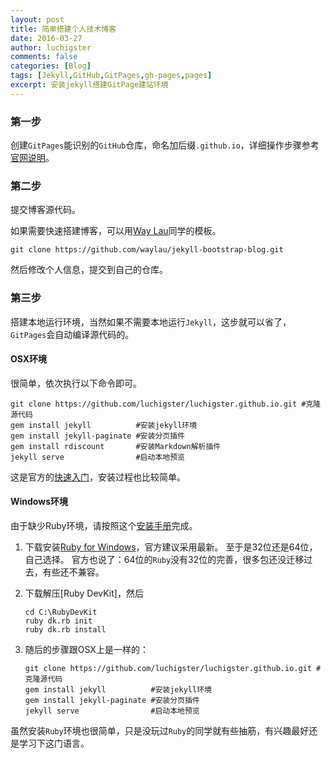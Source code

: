 ```yaml
---
layout: post
title: 简单搭建个人技术博客
date: 2016-03-27
author: luchigster
comments: false
categories: [Blog]
tags: [Jekyll,GitHub,GitPages,gh-pages,pages]
excerpt: 安装jekyll搭建GitPage建站环境
---
```


### 第一步
创建`GitPages`能识别的`GitHub`仓库，命名加后缀`.github.io`，详细操作步骤参考[官网说明](https://pages.github.com/)。

### 第二步
提交博客源代码。

如果需要快速搭建博客，可以用[Way Lau](http://waylau.com)同学的模板。

```
git clone https://github.com/waylau/jekyll-bootstrap-blog.git
```

然后修改个人信息，提交到自己的仓库。

### 第三步
搭建本地运行环境，当然如果不需要本地运行`Jekyll`，这步就可以省了，`GitPages`会自动编译源代码的。

#### OSX环境
很简单，依次执行以下命令即可。

```
git clone https://github.com/luchigster/luchigster.github.io.git #克隆源代码
gem install jekyll          #安装jekyll环境 
gem install jekyll-paginate #安装分页插件
gem install rdiscount       #安装Markdown解析插件       
jekyll serve                #启动本地预览
```

这是官方的[快速入门](https://jekyllrb.com/docs/quickstart/)，安装过程也比较简单。

#### Windows环境
由于缺少Ruby环境，请按照这个[安装手册](http://jekyll-windows.juthilo.com/)完成。

1. 下载安装[Ruby for Windows](http://rubyinstaller.org/downloads/)，官方建议采用最新。
   至于是32位还是64位，自己选择。
   官方也说了：64位的`Ruby`没有32位的完善，很多包还没迁移过去，有些还不兼容。
2. 下载解压[Ruby DevKit]，然后

   ```
   cd C:\RubyDevKit
   ruby dk.rb init
   ruby dk.rb install
   ``` 
3. 随后的步骤跟OSX上是一样的：

   ```
   git clone https://github.com/luchigster/luchigster.github.io.git #克隆源代码
   gem install jekyll          #安装jekyll环境 
   gem install jekyll-paginate #安装分页插件       
   jekyll serve                #启动本地预览
   ```

虽然安装`Ruby`环境也很简单，只是没玩过`Ruby`的同学就有些抽筋，有兴趣最好还是学习下这门语言。